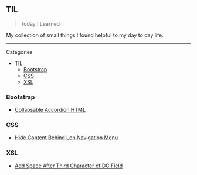 ## TIL

> Today I Learned

My collection of small things I found helpful to my day to day life.

---
Categories
- [TIL](#til)
  - [Bootstrap](#bootstrap)
  - [CSS](#css)
  - [XSL](#xsl)

### Bootstrap
- [Collapsable Accordion HTML](bootstrap/collapsable_accordion_html.md)

### CSS
- [Hide Content Behind Lon Navigation Menu](CSS/hide_content_behind_long_nav_menu.md)

### XSL
- [Add Space After Third Character of DC Field](XSL/add_space_after_third_character_dc_field.md)